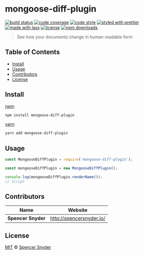 # mongoose-diff-plugin

[![build status](https://img.shields.io/travis/com/Spence-S/mongoose-diff-plugin.svg)](https://travis-ci.com/Spence-S/mongoose-diff-plugin)
[![code coverage](https://img.shields.io/codecov/c/github/Spence-S/mongoose-diff-plugin.svg)](https://codecov.io/gh/Spence-S/mongoose-diff-plugin)
[![code style](https://img.shields.io/badge/code_style-XO-5ed9c7.svg)](https://github.com/sindresorhus/xo)
[![styled with prettier](https://img.shields.io/badge/styled_with-prettier-ff69b4.svg)](https://github.com/prettier/prettier)
[![made with lass](https://img.shields.io/badge/made_with-lass-95CC28.svg)](https://lass.js.org)
[![license](https://img.shields.io/github/license/Spence-S/mongoose-diff-plugin.svg)](LICENSE)
[![npm downloads](https://img.shields.io/npm/dt/mongoose-diff-plugin.svg)](https://npm.im/mongoose-diff-plugin)

> See how your documents change in human readable form


## Table of Contents

* [Install](#install)
* [Usage](#usage)
* [Contributors](#contributors)
* [License](#license)


## Install

[npm][]:

```sh
npm install mongoose-diff-plugin
```

[yarn][]:

```sh
yarn add mongoose-diff-plugin
```


## Usage

```js
const MongooseDiffPlugin = require('mongoose-diff-plugin');

const mongooseDiffPlugin = new MongooseDiffPlugin();

console.log(mongooseDiffPlugin.renderName());
// script
```


## Contributors

| Name               | Website                    |
| ------------------ | -------------------------- |
| **Spencer Snyder** | <http://spencersnyder.io/> |


## License

[MIT](LICENSE) © [Spencer Snyder](http://spencersnyder.io/)


## 

[npm]: https://www.npmjs.com/

[yarn]: https://yarnpkg.com/
